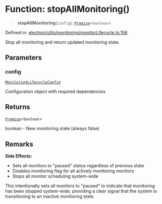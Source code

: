 # Function: stopAllMonitoring()

> **stopAllMonitoring**(`config`): [`Promise`](https://developer.mozilla.org/docs/Web/JavaScript/Reference/Global_Objects/Promise)\<`boolean`\>

Defined in: [electron/utils/monitoring/monitorLifecycle.ts:156](https://github.com/Nick2bad4u/Uptime-Watcher/blob/8a1973382d5fe14c52996ecda381894eb7ecd4a6/electron/utils/monitoring/monitorLifecycle.ts#L156)

Stop all monitoring and return updated monitoring state.

## Parameters

### config

[`MonitoringLifecycleConfig`](../interfaces/MonitoringLifecycleConfig.md)

Configuration object with required dependencies

## Returns

[`Promise`](https://developer.mozilla.org/docs/Web/JavaScript/Reference/Global_Objects/Promise)\<`boolean`\>

boolean - New monitoring state (always false)

## Remarks

**Side Effects:**
- Sets all monitors to "paused" status regardless of previous state
- Disables monitoring flag for all actively monitoring monitors
- Stops all monitor scheduling system-wide

This intentionally sets all monitors to "paused" to indicate that monitoring
has been stopped system-wide, providing a clear signal that the system is
transitioning to an inactive monitoring state.

